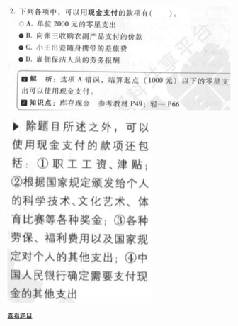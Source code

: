![](bc3ae540f66bd0fbaf6cb8bded55fd9f.png)

![](a08629c6bccabc2823ae3b1c25b0ef98.png)

[查看题目](../考前模拟测试题（1）.md#226-多选)

